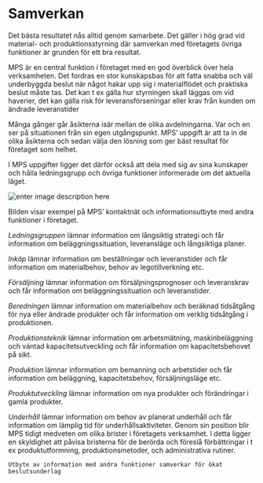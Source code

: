 # Samverkan

Det bästa resultatet nås alltid genom samarbete. Det gäller i hög grad vid material- och produktionsstyrning där samverkan med företagets övriga funktioner är grunden för ett bra resultat.

MPS är en central funktion i företaget med en god överblick över hela verksamheten. Det fordras en stor kunskapsbas för att fatta snabba och väl underbyggda beslut när något hakar upp sig i materialflödet och praktiska beslut måste tas. Det kan t ex gälla hur styrningen skall läggas om vid haverier, det kan gälla risk för leveransförseningar eller krav från kunden om ändrade leveranstider

Många gånger går åsikterna isär mellan de olika avdelningarna. Var och en ser på situationen från sin egen utgångspunkt. MPS’ uppgift är att ta in de olika åsikterna och sedan välja den lösning som ger bäst resultat för företaget som helhet.

I MPS uppgifter ligger det därför också att dela med sig av sina kunskaper och hålla ledningsgrupp och övriga funktioner informerade om det aktuella läget.

![enter image description here](https://lernia.itslearning.com/data/1821/C33238/Bilder/Produktionsteknik%20&%20Ekonomi/samverkan.JPG)

Bilden visar exempel på MPS’ kontaktnät och informationsutbyte med andra funktioner i företaget.

_Ledningsgruppen_ lämnar information om långsiktig strategi och får information om beläggningssituation, leveransläge och långsiktiga planer.

_Inköp_ lämnar information om beställningar och leveranstider och får information om materialbehov, behov av legotillverkning etc.

_Försäljning_ lämnar information om försäljningsprognoser och leveranskrav och får information om beläggningssituation och leveranstider.

_Beredningen_ lämnar information om materialbehov och beräknad tidsåtgång för nya eller ändrade produkter och får information om verklig tidsåtgång i produktionen.

_Produktionsteknik_ lämnar information om arbetsmätning, maskinbeläggning och väntad kapacitetsutveckling och får information om kapacitetsbehovet på sikt.

_Produktion_ lämnar information om bemanning och arbetstider och får information om beläggning, kapacitetsbehov, försäljningsläge etc.

_Produktutveckling_ lämnar information om nya produkter och förändringar i gamla produkter.

_Underhåll_ lämnar information om behov av planerat underhåll och får information om lämplig tid för underhållsaktiviteter. Genom sin position blir MPS tidigt medveten om olika brister i företagets verksamhet. I detta ligger en skyldighet att påvisa bristerna för de berörda och föreslå förbättringar i t ex produktutformning, produktionsmetoder, och administrativa rutiner.

    Utbyte av information med andra funktioner samverkar för ökat beslutsunderlag